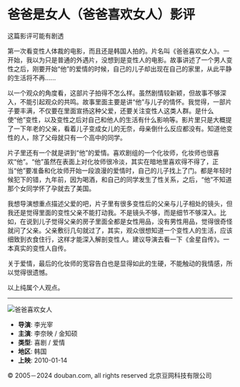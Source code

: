 # 爸爸是女人（爸爸喜欢女人）影评

这篇影评可能有剧透

第一次看变性人体裁的电影，而且还是韩国人拍的。片名叫《爸爸喜欢女人》。一开始，我以为只是普通的外遇片，没想到是变性人的电影。故事讲述了一个男人变性之后，刚要开始“他”的爱情的时候，自己的儿子却出现在自己的家里，从此平静的生活将不再......

以一个观众的角度看，这部片子拍得不怎么样。虽然剧情较新颖，但故事不够深入，不能引起观众的共鸣。故事里面主要是讲“他”与儿子的情怀。我觉得，一部片子要丰满，不仅要在里面宣扬这种父爱，还要关注变性人这类人群。是什么使“他”变性，以及变性之后对自己和他人的生活有什么影响等。影片里只是大概提了一下年老的父亲，看着儿子变成女儿的无奈，母亲倒什么反应都没有。知道他变性的人，除了父母就只有一个高中的同学。

片子里还有一个就是讲到“他”的爱情。喜欢剧组的一个化妆师，化妆师也很喜欢“他”。“他”虽然在表面上对化妆师很冷淡，其实在暗地里喜欢得不得了，正当“他”要准备和化妆师开始一段浪漫的爱情时，自己的儿子找上了门。都是年轻时候犯下的错，九年前，因为喝酒，和自己的同学发生了性关系，之后，“他”不知道那个女同学怀了孕就去了美国。

我想导演想重点描述父爱的吧，片子里有很多变性后的父亲与儿子相处的镜头，但我还是觉得里面的变性父亲不能打动我。不是镜头不够，而是细节不够深入。比如，在说到儿子觉得父亲的房子里面全都是女性用品，没有男性用品，觉得很奇怪就问了父亲。父亲敷衍几句就过了，其实，观众很想知道一个变性人的生活，应该细致到衣食住行，这样才能深入解剖变性人。建议导演去看一下《金星自传》。一本真实的变性人自传。

关于爱情，最后的化妆师的宽容告白也是显得如此的生硬，不能触动的我情感，所以觉得很遗憾。

以上纯属个人观点。

---

![爸爸喜欢女人](https://img2.doubanio.com/view/photo/s_ratio_poster/public/p548230061.webp)

- **导演**: 李光宰
- **主演**: 李奈映 / 金知硕
- **类型**: 喜剧 / 爱情
- **地区**: 韩国
- **上映**: 2010-01-14

© 2005－2024 douban.com, all rights reserved 北京豆网科技有限公司
<!-- tcd_original_link https://m.douban.com/movie/review/6510166/ -->
